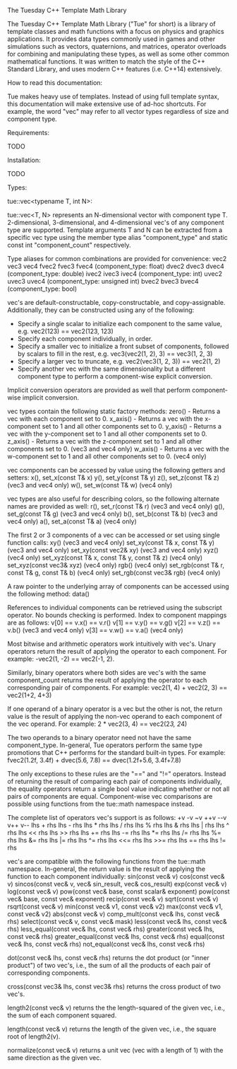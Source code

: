 The Tuesday C++ Template Math Library

The Tuesday C++ Template Math Library ("Tue" for short) is a library of template
classes and math functions with a focus on physics and graphics applications. It
provides data types commonly used in games and other simulations such as
vectors, quaternions, and matrices, operator overloads for combining and
manipulating these types, as well as some other common mathematical functions.
It was written to match the style of the C++ Standard Library, and uses modern
C++ features (i.e. C++14) extensively.


How to read this documentation:

Tue makes heavy use of templates. Instead of using full template syntax, this
documentation will make extensive use of ad-hoc shortcuts. For example, the
word "vec" may refer to all vector types regardless of size and component type.


Requirements:

TODO


Installation:

TODO


Types:

tue::vec<typename T, int N>:

tue::vec<T, N> represents an N-dimensional vector with component type T.
2-dimensional, 3-dimensional, and 4-dimensional vec's of any component type are
supported. Template arguments T and N can be extracted from a specific vec type
using the member type alias "component_type" and static const int
"component_count" respectively.

Type aliases for common combinations are provided for convenience:
vec2<T> vec3<T> vec4<T>
fvec2 fvec3 fvec4 (component_type: float)
dvec2 dvec3 dvec4 (component_type: double)
ivec2 ivec3 ivec4 (component_type: int)
uvec2 uvec3 uvec4 (component_type: unsigned int)
bvec2 bvec3 bvec4 (component_type: bool)

vec's are default-constructable, copy-constructable, and copy-assignable.
Additionally, they can be constructed using any of the following:
* Specify a single scalar to initialize each component to the same value, e.g.
  vec2(123) == vec2(123, 123)
* Specify each component individually, in order.
* Specify a smaller vec to initialize a front subset of components, followed by
  scalars to fill in the rest, e.g. vec3(vec2(1, 2), 3) == vec3(1, 2, 3)
* Specify a larger vec to truncate, e.g. vec2(vec3(1, 2, 3)) == vec2(1, 2)
* Specify another vec with the same dimensionality but a different component
  type to perform a component-wise explicit conversion.

Implicit conversion operators are provided as well that perform component-wise
implicit conversion.

vec types contain the following static factory methods:
zero()   - Returns a vec with each component set to 0.
x_axis() - Returns a vec with the x-component set to 1 and all other components
           set to 0.
y_axis() - Returns a vec with the y-component set to 1 and all other components
           set to 0.
z_axis() - Returns a vec with the z-component set to 1 and all other components
           set to 0. (vec3 and vec4 only)
w_axis() - Returns a vec with the w-component set to 1 and all other components
           set to 0. (vec4 only)

vec components can be accessed by value using the following getters and setters:
x(), set_x(const T& x)
y(), set_y(const T& y)
z(), set_z(const T& z) (vec3 and vec4 only)
w(), set_w(const T& w) (vec4 only)

vec types are also useful for describing colors, so the following alternate
names are provided as well:
r(), set_r(const T& r) (vec3 and vec4 only)
g(), set_g(const T& g) (vec3 and vec4 only)
b(), set_b(const T& b) (vec3 and vec4 only)
a(), set_a(const T& a) (vec4 only)

The first 2 or 3 components of a vec can be accessed or set using single
function calls:
xy()                                        (vec3 and vec4 only)
set_xy(const T& x, const T& y)              (vec3 and vec4 only)
set_xy(const vec2<T>& xy)                   (vec3 and vec4 only)
xyz()                                       (vec4 only)
set_xyz(const T& x, const T& y, const T& z) (vec4 only)
set_xyz(const vec3<T>& xyz)                 (vec4 only)
rgb()                                       (vec4 only)
set_rgb(const T& r, const T& g, const T& b) (vec4 only)
set_rgb(const vec3<T>& rgb)                 (vec4 only)

A raw pointer to the underlying array of components can be accessed using the
following method:
data()

References to individual components can be retrieved using the subscript
operator. No bounds checking is performed. Index to component mappings are as
follows:
v[0] == v.x() == v.r()
v[1] == v.y() == v.g()
v[2] == v.z() == v.b() (vec3 and vec4 only)
v[3] == v.w() == v.a() (vec4 only)

Most bitwise and arithmetic operators work intuitively with vec's. Unary
operators return the result of applying the operator to each component. For
example:
-vec2(1, -2) == vec2(-1, 2).

Similarly, binary operators where both sides are vec's with the same
component_count returns the result of applying the operator to each
corresponding pair of components. For example:
vec2(1, 4) + vec2(2, 3) == vec2(1+2, 4+3)

If one operand of a binary operator is a vec but the other is not, the return
value is the result of applying the non-vec operand to each component of the vec
operand. For example:
2 * vec2(3, 4) == vec2(2*3, 2*4)

The two operands to a binary operator need not have the same component_type.
In-general, Tue operators perform the same type promotions that C++ performs
for the standard built-in types. For example:
fvec2(1.2f, 3.4f) + dvec(5.6, 7.8) == dvec(1.2f+5.6, 3.4f+7.8)

The only exceptions to these rules are the "==" and "!=" operators. Instead of
returning the result of comparing each pair of components individually, the
equality operators return a single bool value indicating whether or not all
pairs of components are equal. Component-wise vec comparisons are possible using
functions from the tue::math namespace instead.

The complete list of operators vec's support is as follows:
+v
-v
~v
++v
--v
v++
v--
lhs + rhs
lhs - rhs
lhs * rhs
lhs / rhs
lhs % rhs
lhs & rhs
lhs | rhs
lhs ^ rhs
lhs << rhs
lhs >> rhs
lhs += rhs
lhs -= rhs
lhs *= rhs
lhs /= rhs
lhs %= rhs
lhs &= rhs
lhs |= rhs
lhs ^= rhs
lhs <<= rhs
lhs >>= rhs
lhs == rhs
lhs != rhs

vec's are compatible with the following functions from the tue::math namespace.
In-general, the return value is the result of applying the function to each
component individually:
sin(const vec& v)
cos(const vec& v)
sincos(const vec& v, vec& sin_result, vec& cos_result)
exp(const vec& v)
log(const vec& v)
pow(const vec& base, const scalar& exponent)
pow(const vec& base, const vec& exponent)
recip(const vec& v)
sqrt(const vec& v)
rsqrt(const vec& v)
min(const vec& v1, const vec& v2)
max(const vec& v1, const vec& v2)
abs(const vec& v)
comp_mult(const vec& lhs, const vec& rhs)
select(const vec& v, const vec& mask)
less(const vec& lhs, const vec& rhs)
less_equal(const vec& lhs, const vec& rhs)
greater(const vec& lhs, const vec& rhs)
greater_equal(const vec& lhs, const vec& rhs)
equal(const vec& lhs, const vec& rhs)
not_equal(const vec& lhs, const vec& rhs)

dot(const vec& lhs, const vec& rhs) returns the dot product (or "inner
product") of two vec's, i.e., the sum of all the products of each pair of
corresponding components.

cross(const vec3& lhs, const vec3& rhs) returns the cross product of two vec's.

length2(const vec& v) returns the the length-squared of the given vec, i.e., the
sum of each component squared.

length(const vec& v) returns the length of the given vec, i.e., the square root
of length2(v).

normalize(const vec& v) returns a unit vec (vec with a length of 1) with the
same direction as the given vec.

